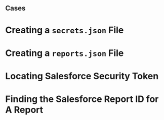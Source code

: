 ## Cases

# Creating a **`secrets.json`** File

# Creating a **`reports.json`** File 

# Locating Salesforce Security Token

# Finding the Salesforce Report ID for A Report 
